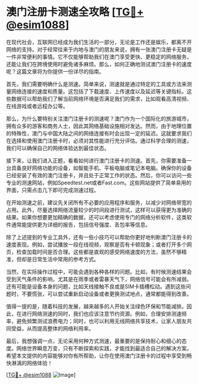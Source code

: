 # 澳门注册卡测速全攻略 [[TG💪+ @esim1088](https://t.me/s/esim1088)]

在现代社会，互联网已经成为我们生活的一部分，无论是工作还是娱乐，都离不开网络的支持。对于经常往来于内地与澳门的朋友来说，拥有一张澳门注册卡无疑是一件非常便利的事情。它不仅能够帮助我们在澳门享受更快、更稳定的网络服务，还能让我们在跨境使用时避免诸多麻烦。那么，如何正确地测试澳门注册卡的速度呢？这篇文章将为你提供一份详尽的指南。

首先，我们需要明确什么是测速。简单来说，测速就是通过特定的工具或方法来测量网络连接的速度和质量。这包括了下载速度、上传速度以及延迟等关键指标。这些数据可以帮助我们了解当前网络环境是否满足我们的需求，比如观看高清视频、在线游戏或者远程办公等。

那么，为什么要特别关注澳门注册卡的测速呢？澳门作为一个国际化的旅游城市，拥有众多的游客和商务人士，因此其网络基础设施相对发达。然而，由于地理位置的特殊性，澳门与中国大陆之间的网络连接有时会出现一定的延迟。这就要求我们在选择和使用澳门注册卡时，必须对其性能进行充分评估。通过科学合理的测速，我们可以确保自己的网络体验达到最佳状态。

接下来，让我们进入正题，看看如何进行澳门注册卡的测速。首先，你需要准备一台具备良好网络功能的设备，如智能手机、平板电脑或笔记本电脑。确保你的设备已经安装了有效的澳门注册卡，并且处于正常工作的状态。然后，你可以访问一些专业的测速网站，例如Speedtest.net或者Fast.com。这些网站提供了简单易用的界面，只需点击几下即可完成测速过程。

在开始测速之前，建议先关闭所有不必要的应用程序和服务，以减少对网络带宽的占用。此外，尽量选择网络流量较少的时间段进行测试，这样可以获得更为准确的结果。如果你想要更加精确的数据，还可以考虑使用专门的网络分析软件，这类软件通常能提供更为详细的报告，包括信号强度、丢包率等信息。

除了上述提到的专业工具外，还有一些小技巧可以帮助你更好地判断澳门注册卡的速度表现。例如，尝试播放一段在线视频，观察是否有卡顿现象；或者打开多个网页，检查加载时间是否合理。这些都是直观的感受网络速度的方法，虽然不够精准，但却是日常生活中常用的参考方式。

当然，在实际操作过程中，可能会遇到各种各样的问题。比如，有时候测速结果会受到天气条件的影响，尤其是在雨季或者雷暴天气下，网络信号可能会有所减弱。还有可能是设备本身的问题，比如天线接触不良或是SIM卡插槽松动。遇到这些问题时，不要慌张，可以尝试重新启动设备或者更换测试地点，通常都能得到改善。

值得一提的是，随着科技的发展，越来越多的人开始关注绿色环保和节能减排。因此，在进行网络测速的同时，我们也应该注意节约资源。例如，合理安排测速频率，避免频繁测试浪费电力；同时，也可以利用无线网络共享技术，让家人朋友共同受益，从而提高整体的网络利用率。

最后，我想强调一点，无论采用何种方式测速，最重要的是保持耐心和细心的态度。网络世界瞬息万变，只有不断探索和实践，才能找到最适合自己的解决方案。希望本文提供的内容能够对你有所帮助，让你在使用澳门注册卡的过程中享受到畅快淋漓的网络体验！

[[TG💪+ @esim1088](https://t.me/s/esim1088) ![Image](https://i.postimg.cc/4NQfJmqS/Snipaste-2025-05-13-00-14-12.png)]
